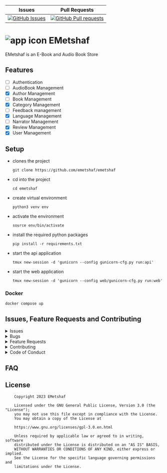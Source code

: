 | Issues                                                                                                                  | Pull Requests                                                                                                                        |
| ----------------------------------------------------------------------------------------------------------------------- | ------------------------------------------------------------------------------------------------------------------------------------ |
| [![GitHub Issues](https://img.shields.io/github/issues/emetshaf/emetshaf)](https://github.com/emetshaf/emetshaf/issues) | [![GitHub Pull requests](https://img.shields.io/github/issues-pr/emetshaf/emetshaf)](https://github.com/emetshaf/emetshaf/issues-pr) |

# ![app icon](https://github.com/emetshaf/media/raw/main/images/app-icon.png) EMetshaf

EMetshaf is an E-Book and Audio Book Store

## Features

- [ ] Authentication
- [ ] AudioBook Management
- [x] Author Management
- [ ] Book Management
- [x] Category Management
- [ ] Feedback management
- [x] Language Management
- [ ] Narrator Management
- [x] Review Management
- [x] User Management

## Setup

- clones the project

  ```shell
  git clone https://github.com/emetshaf/emetshaf
  ```

- cd into the project

  ```shell
  cd emetshaf
  ```

- create virtual environment

  ```shell
  python3 venv env
  ```

- activate the environment

  ```shell
  source env/bin/activate
  ```

- install the required python packages

  ```shell
  pip install -r requirements.txt
  ```

- start the api application

  ```shell
  tmux new-session -d 'gunicorn --config gunicorn-cfg.py run:api'
  ```

- start the web application

  ```shell
  tmux new-session -d 'gunicorn --config web/gunicorn-cfg.py run:web'
  ```

### Docker

```shell
docker compose up
```

## Issues, Feature Requests and Contributing

<details><summary>Issues</summary>

</details>

<details><summary>Bugs</summary>

</details>

<details><summary>Feature Requests</summary>

</details>

<details><summary>Contributing</summary>

See [CONTRIBUTING.md](./CONTRIBUTING.md).

</details>

<details><summary>Code of Conduct</summary>

See [CODE_OF_CONDUCT.md](./CODE_OF_CONDUCT.md).

</details>

## FAQ

## License

```text
    Copyright 2023 EMetshaf

    Licensed under the GNU General Public License, Version 3.0 (the "License");
    you may not use this file except in compliance with the License.
    You may obtain a copy of the License at

    https://www.gnu.org/licenses/gpl-3.0.en.html

    Unless required by applicable law or agreed to in writing, software
    distributed under the License is distributed on an "AS IS" BASIS,
    WITHOUT WARRANTIES OR CONDITIONS OF ANY KIND, either express or implied.
    See the License for the specific language governing permissions and
    limitations under the License.
```
